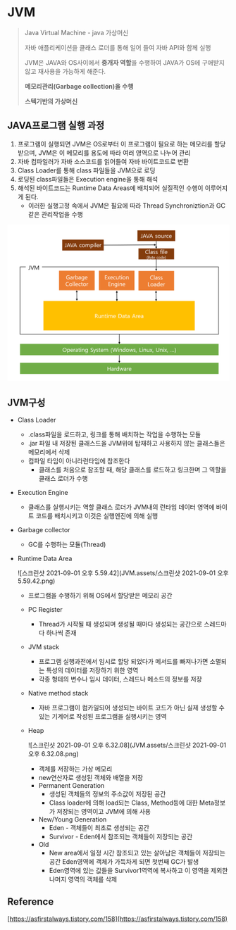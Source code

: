 # JVM

> Java Virtual Machine - java 가상머신
>
> 자바 애플리케이션을 클래스 로더를 통해 일어 들여 자바 API와 함께 실행
>
> JVM은 JAVA와 OS사이에서 **중개자 역할**을 수행하여 JAVA가 OS에 구애받지않고 재사용을 가능하게 해준다.
>
> **메모리관리(Garbage collection)을 수행**
>
> **스텍기반의 가상머신**

## JAVA프로그램 실행 과정

1. 프로그램이 실행되면 JVM은 OS로부터 이 프로그램이 필요로 하는 메모리를 할당받으며, JVM은 이 메모리를 용도에 따라 여러 영역으로 나누어 관리
2. 자바 컴파일러가 자바 소스코드를 읽어들여 자바 바이트코드로 변환
3. Class Loader를 통해 class 파일들을 JVM으로 로딩
4. 로딩된 class파일들은 Execution engine을 통해 해석
5. 해석된 바이트코드는 Runtime Data Areas에 배치되어 실질적인 수행이 이루어지게 된다.
   * 이러한 실행고정 속에서 JVM은 필요에 따라 Thread Synchroniztion과 GC같은 관리작업을 수행

![java_program](JVM.assets/java_program.png)



## JVM구성

* Class Loader

  * .class파일을 로드하고, 링크를 통해 배치하는 작업을 수행하는 모듈
  * .jar 파일 내 저장된 클래스드을 JVM위에 탑재하고 사용하지 않는 클래스들은 메모리에서 삭제
  * 컴파일 타임이 아니라런타임에 참조한다
    * 클래스를 처음으로 참조할 때, 해당 클래스를 로드하고 링크한며 그 역할을 클래스 로더가 수행

* Execution Engine

  * 클래스를 실행시키는 역할 클래스 로더가 JVM내의 런타임 데이터 영역에 바이트 코드를 배치시키고 이것은 실행엔진에 의해 실행

* Garbage collector

  * GC를 수행하는 모듈(Thread)

* Runtime Data Area

  ![스크린샷 2021-09-01 오후 5.59.42](JVM.assets/스크린샷 2021-09-01 오후 5.59.42.png)

  * 프로그램을 수행하기 위해 OS에서 할당받은 메모리 공간

  * PC Register

    * Thread가 시작될 때 생성되며 생성될 때마다 생성되는 공간으로 스레드마다 하나씩 존재

  * JVM stack

    * 프로그램 실행과전에서 임시로 할당 되었다가 메서드를 빠져나가면 소멸되는 특성의 데이터를 저장하기 위한 영역
    * 각종 형테의 변수나 임시 데이터, 스레드나 메소드의 정보를 저장

  * Native method stack

    * 자바 프로그램이 컴카일되어 생성되는 바이트 코드가 아닌 실제 생성할 수 있는 기계어로 작성된 프로그램을 실행시키는 영역

  * Heap

    ![스크린샷 2021-09-01 오후 6.32.08](JVM.assets/스크린샷 2021-09-01 오후 6.32.08.png)

    * 객체를 저장하는 가상 메모리
    * new연산자로 생성된 객체와 배열을 저장
    * Permanent Generation
      * 생성된 객체들의 정보의 주소값이 저장된 공간
      * Class loader에 의해 load되는 Class, Method등에 대한 Meta정보가 저장되는 영역이고 JVM에 의해 사용
    * New/Young Generation
      * Eden - 객체들이 최초로 생성되는 공간
      * Survivor - Eden에서 참조되는 객체들이 저장되는 공간
    * Old
      * New area에서 일정 시간 참조되고 있는 살아남은 객체들이 저장되는 공간 Eden영역에 객체가 가득차게 되면 첫번째 GC가 발생
      * Eden영역에 있는 값들을 Survivor1역역에 복사하고 이 영역을 제외한 나머지 영역의 객체를 삭제



## Reference

[https://asfirstalways.tistory.com/158](https://asfirstalways.tistory.com/158)